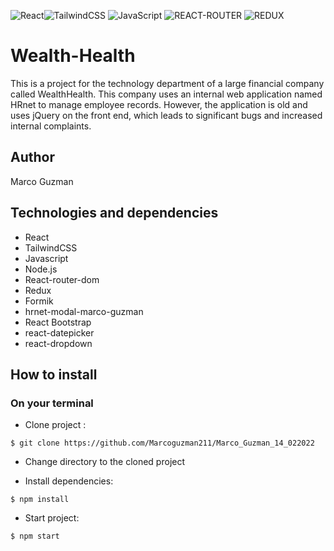 ![React](https://img.shields.io/badge/react-%2320232a.svg?style=for-the-badge&logo=react&logoColor=%2361DAFB)![TailwindCSS](https://img.shields.io/badge/Tailwind_CSS-38B2AC?style=for-the-badge&logo=tailwind-css&logoColor=white) ![JavaScript](https://img.shields.io/badge/javascript-%23323330.svg?style=for-the-badge&logo=javascript&logoColor=%23F7DF1E) 
![REACT-ROUTER](https://img.shields.io/badge/React_Router-CA4245?style=for-the-badge&logo=react-router&logoColor=white) ![REDUX](https://img.shields.io/badge/Redux-593D88?style=for-the-badge&logo=redux&logoColor=white)

# Wealth-Health
This is a project for the technology department of a large financial company called WealthHealth. 
This company uses an internal web application named HRnet to manage employee records. 
However, the application is old and uses jQuery on the front end, which leads to significant bugs and increased internal complaints.

## Author

Marco Guzman

## Technologies and dependencies


- React
- TailwindCSS
- Javascript
- Node.js
- React-router-dom
- Redux
- Formik
- hrnet-modal-marco-guzman
- React Bootstrap
- react-datepicker
- react-dropdown

## How to install

### On your terminal

- Clone project :

```console
$ git clone https://github.com/Marcoguzman211/Marco_Guzman_14_022022
```

- Change directory to the cloned project


- Install dependencies:

```console
$ npm install
```

- Start project:

```console
$ npm start
```
